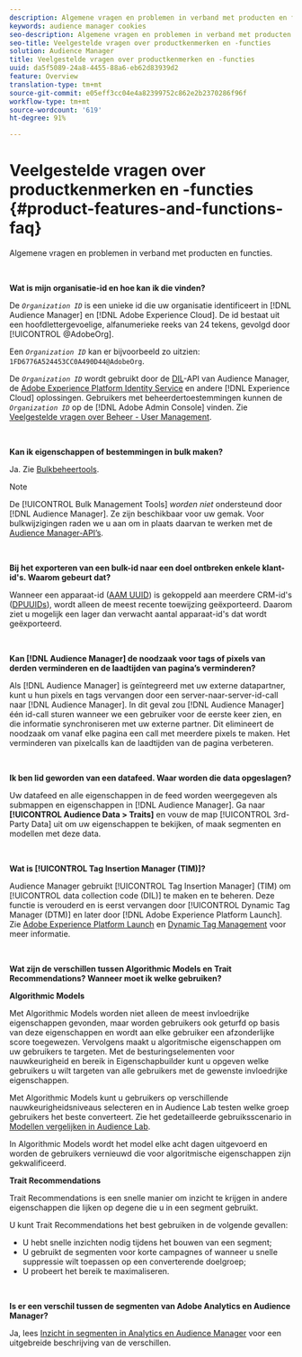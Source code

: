 ```yaml
---
description: Algemene vragen en problemen in verband met producten en functies.
keywords: audience manager cookies
seo-description: Algemene vragen en problemen in verband met producten en functies.
seo-title: Veelgestelde vragen over productkenmerken en -functies
solution: Audience Manager
title: Veelgestelde vragen over productkenmerken en -functies
uuid: da5f5089-24a8-4455-88a6-eb62d83939d2
feature: Overview
translation-type: tm+mt
source-git-commit: e05eff3cc04e4a82399752c862e2b2370286f96f
workflow-type: tm+mt
source-wordcount: '619'
ht-degree: 91%

---
```



# Veelgestelde vragen over productkenmerken en -functies {#product-features-and-functions-faq}

Algemene vragen en problemen in verband met producten en functies.

 

<!-- 

faq_features_functions.xml

 -->

**Wat is mijn organisatie-id en hoe kan ik die vinden?**

De *`Organization ID`* is een unieke id die uw organisatie identificeert in [!DNL Audience Manager] en [!DNL Adobe Experience Cloud]. De id bestaat uit een hoofdlettergevoelige, alfanumerieke reeks van 24 tekens, gevolgd door [!UICONTROL @AdobeOrg].

Een *`Organization ID`* kan er bijvoorbeeld zo uitzien: `1FD6776A524453CC0A490D44@AdobeOrg`.

De *`Organization ID`* wordt gebruikt door de [DIL](../dil/dil-overview.md)-API van Audience Manager, de [Adobe Experience Platform Identity Service](https://docs.adobe.com/content/help/nl-NL/id-service/using/home.html) en andere [!DNL Experience Cloud] oplossingen. Gebruikers met beheerdertoestemmingen kunnen de *`Organization ID`* op de [!DNL Adobe Admin Console] vinden. Zie [Veelgestelde vragen over Beheer - User Management](https://docs.adobe.com/content/help/nl-NL/core-services/interface/manage-users-and-products/admin-getting-started.html).

 

**Kan ik eigenschappen of bestemmingen in bulk maken?**

Ja. Zie [Bulkbeheertools](../reference/bulk-management-tools/bulk-management-intro.md).

>[!NOTE]
>
>De [!UICONTROL Bulk Management Tools] *worden niet* ondersteund door [!DNL Audience Manager]. Ze zijn beschikbaar voor uw gemak. Voor bulkwijzigingen raden we u aan om in plaats daarvan te werken met de [Audience Manager-API’s](../api/api.md).

 

**Bij het exporteren van een bulk-id naar een doel ontbreken enkele klant-id&#39;s. Waarom gebeurt dat?**

Wanneer een apparaat-id ([AAM UUID](../reference/ids-in-aam.md)) is gekoppeld aan meerdere CRM-id&#39;s ([DPUUIDs](../reference/ids-in-aam.md)), wordt alleen de meest recente toewijzing geëxporteerd. Daarom ziet u mogelijk een lager dan verwacht aantal apparaat-id&#39;s dat wordt geëxporteerd.

 

**Kan [!DNL Audience Manager] de noodzaak voor tags of pixels van derden verminderen en de laadtijden van pagina’s verminderen?**

Als [!DNL Audience Manager] is geïntegreerd met uw externe datapartner, kunt u hun pixels en tags vervangen door een server-naar-server-id-call naar [!DNL Audience Manager]. In dit geval zou [!DNL Audience Manager] één id-call sturen wanneer we een gebruiker voor de eerste keer zien, en die informatie synchroniseren met uw externe partner. Dit elimineert de noodzaak om vanaf elke pagina een call met meerdere pixels te maken. Het verminderen van pixelcalls kan de laadtijden van de pagina verbeteren.

 

**Ik ben lid geworden van een datafeed. Waar worden die data opgeslagen?**

Uw datafeed en alle eigenschappen in de feed worden weergegeven als submappen en eigenschappen in [!DNL Audience Manager]. Ga naar **[!UICONTROL Audience Data > Traits]** en vouw de map [!UICONTROL 3rd-Party Data] uit om uw eigenschappen te bekijken, of maak segmenten en modellen met deze data.

 

**Wat is [!UICONTROL Tag Insertion Manager (TIM)]?**

Audience Manager gebruikt [!UICONTROL Tag Insertion Manager] (TIM) om [!UICONTROL data collection code (DIL)] te maken en te beheren. Deze functie is verouderd en is eerst vervangen door [!UICONTROL Dynamic Tag Manager (DTM)] en later door [!DNL Adobe Experience Platform Launch]. Zie [Adobe Experience Platform Launch](https://docs.adobelaunch.com/) en [Dynamic Tag Management](https://docs.adobe.com/content/help/nl-NL/dtm/using/dtm-home.html) voor meer informatie.

 

**Wat zijn de verschillen tussen Algorithmic Models en Trait Recommendations? Wanneer moet ik welke gebruiken?**

**Algorithmic Models**

Met Algorithmic Models worden niet alleen de meest invloedrijke eigenschappen gevonden, maar worden gebruikers ook geturfd op basis van deze eigenschappen en wordt aan elke gebruiker een afzonderlijke score toegewezen. Vervolgens maakt u algoritmische eigenschappen om uw gebruikers te targeten. Met de besturingselementen voor nauwkeurigheid en bereik in Eigenschapbuilder kunt u opgeven welke gebruikers u wilt targeten van alle gebruikers met de gewenste invloedrijke eigenschappen.

Met Algorithmic Models kunt u gebruikers op verschillende nauwkeurigheidsniveaus selecteren en in Audience Lab testen welke groep gebruikers het beste converteert. Zie het gedetailleerde gebruiksscenario in [Modellen vergelijken in Audience Lab](../features/audience-lab/audience-lab-use-cases.md#compare-models).

In Algorithmic Models wordt het model elke acht dagen uitgevoerd en worden de gebruikers vernieuwd die voor algoritmische eigenschappen zijn gekwalificeerd.

**Trait Recommendations**

Trait Recommendations is een snelle manier om inzicht te krijgen in andere eigenschappen die lijken op degene die u in een segment gebruikt.

U kunt Trait Recommendations het best gebruiken in de volgende gevallen:

* U hebt snelle inzichten nodig tijdens het bouwen van een segment;
* U gebruikt de segmenten voor korte campagnes of wanneer u snelle suppressie wilt toepassen op een converterende doelgroep;
* U probeert het bereik te maximaliseren.

 

**Is er een verschil tussen de segmenten van Adobe Analytics en Audience Manager?**

Ja, lees [Inzicht in segmenten in Analytics en Audience Manager](https://docs.adobe.com/content/help/nl-NL/analytics/integration/audience-analytics/audience-analytics-workflow/aam-analytics-segments.html) voor een uitgebreide beschrijving van de verschillen.
